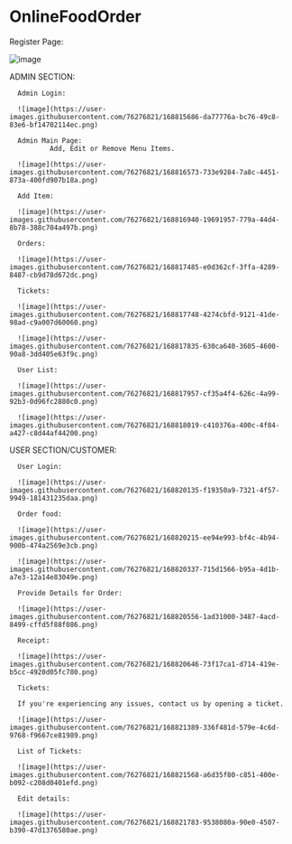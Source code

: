 # OnlineFoodOrder

Register Page:

![image](https://user-images.githubusercontent.com/76276821/168816037-92bfb49e-de87-4a53-a67b-92dd36dd937f.png)

ADMIN SECTION:

      Admin Login: 

      ![image](https://user-images.githubusercontent.com/76276821/168815686-da77776a-bc76-49c8-83e6-bf14702114ec.png)

      Admin Main Page:
              Add, Edit or Remove Menu Items.

      ![image](https://user-images.githubusercontent.com/76276821/168816573-733e9284-7a8c-4451-873a-400fd907b18a.png)

      Add Item:

      ![image](https://user-images.githubusercontent.com/76276821/168816940-19691957-779a-44d4-8b78-388c704a497b.png)
      
      Orders:
      
      ![image](https://user-images.githubusercontent.com/76276821/168817485-e0d362cf-3ffa-4289-8487-cb9d78d672dc.png)
      
      Tickets:
      
      ![image](https://user-images.githubusercontent.com/76276821/168817748-4274cbfd-9121-41de-98ad-c9a007d60060.png)
      
      ![image](https://user-images.githubusercontent.com/76276821/168817835-630ca640-3605-4600-90a8-3dd405e63f9c.png)
      
      User List:
      
      ![image](https://user-images.githubusercontent.com/76276821/168817957-cf35a4f4-626c-4a99-92b3-0d96fc2880c0.png)
      
      ![image](https://user-images.githubusercontent.com/76276821/168818019-c410376a-400c-4f84-a427-c8d44af44200.png)
      

USER SECTION/CUSTOMER:

      User Login:
      
      ![image](https://user-images.githubusercontent.com/76276821/168820135-f19350a9-7321-4f57-9949-181431235daa.png)
      
      Order food:
      
      ![image](https://user-images.githubusercontent.com/76276821/168820215-ee94e993-bf4c-4b94-900b-474a2569e3cb.png)
      
      ![image](https://user-images.githubusercontent.com/76276821/168820337-715d1566-b95a-4d1b-a7e3-12a14e83049e.png)
      
      Provide Details for Order:
      
      ![image](https://user-images.githubusercontent.com/76276821/168820556-1ad31000-3487-4acd-8499-cffd5f88f086.png)
      
      Receipt:
      
      ![image](https://user-images.githubusercontent.com/76276821/168820646-73f17ca1-d714-419e-b5cc-4920d05fc780.png)
      
      Tickets:
      
      If you're experiencing any issues, contact us by opening a ticket.
      
      ![image](https://user-images.githubusercontent.com/76276821/168821389-336f481d-579e-4c6d-9768-f9667ce81989.png)
      
      List of Tickets:
      
      ![image](https://user-images.githubusercontent.com/76276821/168821568-a6d35f80-c851-400e-b092-c208d0401efd.png)
      
      Edit details:
      
      ![image](https://user-images.githubusercontent.com/76276821/168821783-9538080a-90e0-4507-b390-47d1376580ae.png)












    
      
      
      



